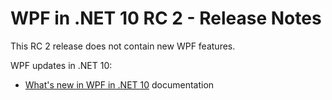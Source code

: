 # WPF in .NET 10 RC 2 - Release Notes

This RC 2 release does not contain new WPF features.

WPF updates in .NET 10:

- [What's new in WPF in .NET 10](https://learn.microsoft.com/dotnet/desktop/wpf/whats-new/net100) documentation
